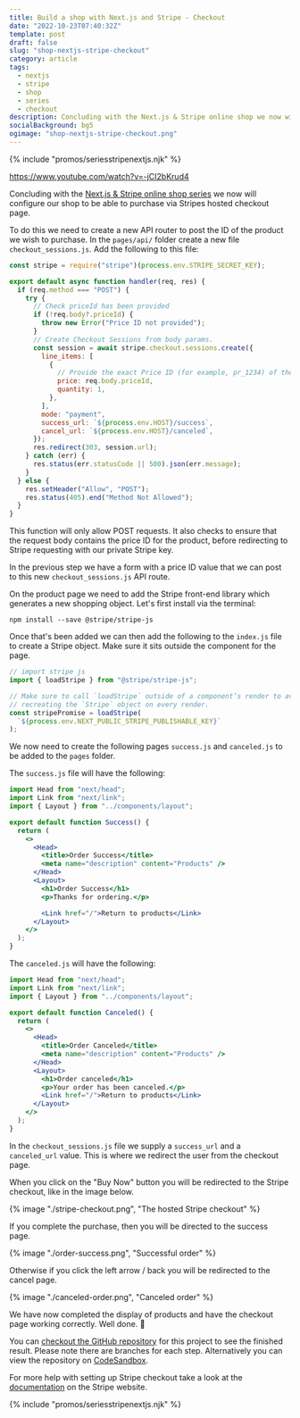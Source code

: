 ```yaml
---
title: Build a shop with Next.js and Stripe - Checkout
date: "2022-10-23T07:40:32Z"
template: post
draft: false
slug: "shop-nextjs-stripe-checkout"
category: article
tags:
  - nextjs
  - stripe
  - shop
  - series
  - checkout
description: Concluding with the Next.js & Stripe online shop we now will add the checkout functionality
socialBackground: bg5
ogimage: "shop-nextjs-stripe-checkout.png"
---
```


{% include "promos/seriesstripenextjs.njk" %}

<https://www.youtube.com/watch?v=-jCI2bKrud4>

Concluding with the [Next.js & Stripe online shop series](https://andrewford.co.nz/articles/shop-nextjs-stripe-introduction/) we now will configure our shop to be able to purchase via Stripes hosted checkout page.

To do this we need to create a new API router to post the ID of the product we wish to purchase. In the `pages/api/` folder create a new file `checkout_sessions.js`. Add the following to this file:

```js
const stripe = require("stripe")(process.env.STRIPE_SECRET_KEY);

export default async function handler(req, res) {
  if (req.method === "POST") {
    try {
      // Check priceId has been provided
      if (!req.body?.priceId) {
        throw new Error("Price ID not provided");
      }
      // Create Checkout Sessions from body params.
      const session = await stripe.checkout.sessions.create({
        line_items: [
          {
            // Provide the exact Price ID (for example, pr_1234) of the product you want to sell
            price: req.body.priceId,
            quantity: 1,
          },
        ],
        mode: "payment",
        success_url: `${process.env.HOST}/success`,
        cancel_url: `${process.env.HOST}/canceled`,
      });
      res.redirect(303, session.url);
    } catch (err) {
      res.status(err.statusCode || 500).json(err.message);
    }
  } else {
    res.setHeader("Allow", "POST");
    res.status(405).end("Method Not Allowed");
  }
}
```

This function will only allow POST requests. It also checks to ensure that the request body contains the price ID for the product, before redirecting to Stripe requesting with our private Stripe key.

In the previous step we have a form with a price ID value that we can post to this new `checkout_sessions.js` API route.

On the product page we need to add the Stripe front-end library which generates a new shopping object. Let's first install via the terminal:

```shell
npm install --save @stripe/stripe-js
```

Once that's been added we can then add the following to the `index.js` file to create a Stripe object. Make sure it sits outside the component for the page.

```js
// import stripe js
import { loadStripe } from "@stripe/stripe-js";

// Make sure to call `loadStripe` outside of a component’s render to avoid
// recreating the `Stripe` object on every render.
const stripePromise = loadStripe(
  `${process.env.NEXT_PUBLIC_STRIPE_PUBLISHABLE_KEY}`
);
```

We now need to create the following pages `success.js` and `canceled.js` to be added to the `pages` folder.

The `success.js` file will have the following:

```jsx
import Head from "next/head";
import Link from "next/link";
import { Layout } from "../components/layout";

export default function Success() {
  return (
    <>
      <Head>
        <title>Order Success</title>
        <meta name="description" content="Products" />
      </Head>
      <Layout>
        <h1>Order Success</h1>
        <p>Thanks for ordering.</p>

        <Link href="/">Return to products</Link>
      </Layout>
    </>
  );
}
```

The `canceled.js` will have the following:

```jsx
import Head from "next/head";
import Link from "next/link";
import { Layout } from "../components/layout";

export default function Canceled() {
  return (
    <>
      <Head>
        <title>Order Canceled</title>
        <meta name="description" content="Products" />
      </Head>
      <Layout>
        <h1>Order canceled</h1>
        <p>Your order has been canceled.</p>
        <Link href="/">Return to products</Link>
      </Layout>
    </>
  );
}
```

In the `checkout_sessions.js` file we supply a `success_url` and a `canceled_url` value. This is where we redirect the user from the checkout page.

When you click on the "Buy Now" button you will be redirected to the Stripe checkout, like in the image below.

{% image "./stripe-checkout.png", "The hosted Stripe checkout" %}

If you complete the purchase, then you will be directed to the success page.

{% image "./order-success.png", "Successful order" %}

Otherwise if you click the left arrow / back you will be redirected to the cancel page.

{% image "./canceled-order.png", "Canceled order" %}

We have now completed the display of products and have the checkout page working correctly. Well done. 👏

You can [checkout the GitHub repository](https://github.com/andrewjamesford/shop-nextjs-stripe) for this project to see the finished result. Please note there are branches for each step. Alternatively you can view the repository on [CodeSandbox](https://codesandbox.io/p/github/andrewjamesford/shop-nextjs-stripe/main?file=%2FREADME.md).

For more help with setting up Stripe checkout take a look at the [documentation](https://stripe.com/docs/checkout/quickstart) on the Stripe website.

{% include "promos/seriesstripenextjs.njk" %}
